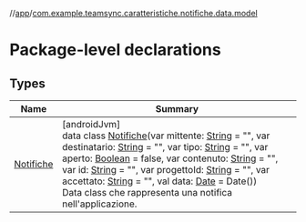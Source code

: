 //[app](../../index.md)/[com.example.teamsync.caratteristiche.notifiche.data.model](index.md)

# Package-level declarations

## Types

| Name | Summary |
|---|---|
| [Notifiche](-notifiche/index.md) | [androidJvm]<br>data class [Notifiche](-notifiche/index.md)(var mittente: [String](https://kotlinlang.org/api/latest/jvm/stdlib/kotlin/-string/index.html) = &quot;&quot;, var destinatario: [String](https://kotlinlang.org/api/latest/jvm/stdlib/kotlin/-string/index.html) = &quot;&quot;, var tipo: [String](https://kotlinlang.org/api/latest/jvm/stdlib/kotlin/-string/index.html) = &quot;&quot;, var aperto: [Boolean](https://kotlinlang.org/api/latest/jvm/stdlib/kotlin/-boolean/index.html) = false, var contenuto: [String](https://kotlinlang.org/api/latest/jvm/stdlib/kotlin/-string/index.html) = &quot;&quot;, var id: [String](https://kotlinlang.org/api/latest/jvm/stdlib/kotlin/-string/index.html) = &quot;&quot;, var progettoId: [String](https://kotlinlang.org/api/latest/jvm/stdlib/kotlin/-string/index.html) = &quot;&quot;, var accettato: [String](https://kotlinlang.org/api/latest/jvm/stdlib/kotlin/-string/index.html) = &quot;&quot;, val data: [Date](https://developer.android.com/reference/kotlin/java/util/Date.html) = Date())<br>Data class che rappresenta una notifica nell'applicazione. |
